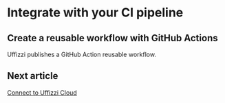# Integrate with your CI pipeline

## Create a reusable workflow with GitHub Actions

Uffizzi publishes a GitHub Action reusable workflow. 

## Next article

[Connect to Uffizzi Cloud](connect-to-uffizzi-cloud.md)